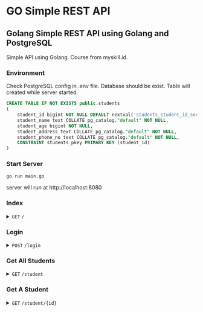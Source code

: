 # GO Simple REST API

## Golang Simple REST API using Golang and PostgreSQL

Simple API using Golang. Course from myskill.id.

### Environment

Check PostgreSQL config in .env file.
Database should be exist.
Table will created while server started.

```sql
CREATE TABLE IF NOT EXISTS public.students
(
    student_id bigint NOT NULL DEFAULT nextval('students_student_id_seq'::regclass),
    student_name text COLLATE pg_catalog."default" NOT NULL,
    student_age bigint NOT NULL,
    student_address text COLLATE pg_catalog."default" NOT NULL,
    student_phone_no text COLLATE pg_catalog."default" NOT NULL,
    CONSTRAINT students_pkey PRIMARY KEY (student_id)
)
```

### Start Server

```
go run main.go
```

server will run at http://localhost:8080

### Index

<details>
    <summary>
        <code>GET</code> <code>/</code>
    </summary>

#### response

```javascript
{
    "message": "welcome to simple api gorm auth using golang. course from myskill.id"
}
```
</details>

### Login

<details>
    <summary>
        <code>POST</code> <code>/login</code>
    </summary>

#### body

```javascript
{
    "username" : "admin",
    "password" : "password123"
}
```

#### failed response

```javascript
{
    "message": "anauthorized. invalid password"
}
```

#### success response

```javascript
{
    "message": "success",
    "token": "eyJhbGciOiJIUzI1NiIsInR5cCI6IkpXVCJ9.eyJleHAiOjE2OTQ2NjM4OTYsImlhdCI6MTY5NDY2MzI5NiwiaXNzIjoidGVzdCJ9.TcNz80OvkGGTuIwLcLe1CLCX7HEGAnQ-1okt_KixCPk"
}
```

Use "token" to access other APIs endpoints.
</details>

### Get All Students

<details>
    <summary>
        <code>GET</code> <code>/student</code>
    </summary>

#### header

Key           | Value
------------- | ----------------
Accept        | application/json
Authorization | eyJhbGciOiJIUzI1NiIsInR5cCI6IkpXVCJ9.eyJleHAiOjE2OTQ2NjM4OTYsImlhdCI6MTY5NDY2MzI5NiwiaXNzIjoidGVzdCJ9.TcNz80OvkGGTuIwLcLe1CLCX7HEGAnQ-1okt_KixCPk 

#### failed response

```javascript
{
    "error": "token contains an invalid number of segments",
    "message": "not authorized"
}
```

#### success response

```javascript
{
    "data": [
        {
            "student_id": 1,
            "student_name": "Dono",
            "student_age": 20,
            "student_address": "Jakarta",
            "student_phone_no": "0123456789"
        }
    ],
    "message": "success"
}
```
</details>

### Get A Student

<details>
    <summary>
        <code>GET</code> <code>/student/{id}</code>
    </summary>

#### header

Key           | Value
------------- | ----------------
Accept        | application/json
Authorization | eyJhbGciOiJIUzI1NiIsInR5cCI6IkpXVCJ9.eyJleHAiOjE2OTQ2NjM4OTYsImlhdCI6MTY5NDY2MzI5NiwiaXNzIjoidGVzdCJ9.TcNz80OvkGGTuIwLcLe1CLCX7HEGAnQ-1okt_KixCPk 

#### failed response

```javascript
{
    "message": "data not found"
}
```

#### success response

```javascript
{
    "data": {
        "student_id": 1,
        "student_name": "Dono",
        "student_age": 20,
        "student_address": "Jakarta",
        "student_phone_no": "0123456789"
    },
    "message": "success"
}
```
</details>